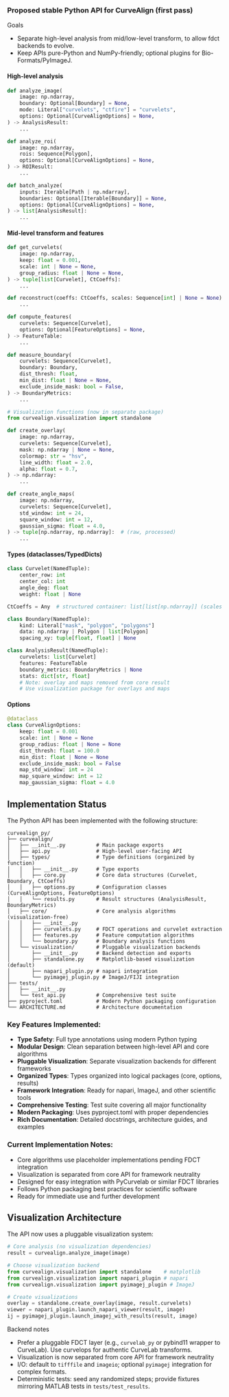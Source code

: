 ### Proposed stable Python API for CurveAlign (first pass)

Goals
- Separate high-level analysis from mid/low-level transform, to allow fdct backends to evolve.
- Keep APIs pure-Python and NumPy-friendly; optional plugins for Bio-Formats/PyImageJ.

#### High-level analysis

```python
def analyze_image(
    image: np.ndarray,
    boundary: Optional[Boundary] = None,
    mode: Literal["curvelets", "ctfire"] = "curvelets",
    options: Optional[CurveAlignOptions] = None,
) -> AnalysisResult:
    ...

def analyze_roi(
    image: np.ndarray,
    rois: Sequence[Polygon],
    options: Optional[CurveAlignOptions] = None,
) -> ROIResult:
    ...

def batch_analyze(
    inputs: Iterable[Path | np.ndarray],
    boundaries: Optional[Iterable[Boundary]] = None,
    options: Optional[CurveAlignOptions] = None,
) -> list[AnalysisResult]:
    ...
```

#### Mid-level transform and features

```python
def get_curvelets(
    image: np.ndarray,
    keep: float = 0.001,
    scale: int | None = None,
    group_radius: float | None = None,
) -> tuple[list[Curvelet], CtCoeffs]:
    ...

def reconstruct(coeffs: CtCoeffs, scales: Sequence[int] | None = None) -> np.ndarray:
    ...

def compute_features(
    curvelets: Sequence[Curvelet],
    options: Optional[FeatureOptions] = None,
) -> FeatureTable:
    ...

def measure_boundary(
    curvelets: Sequence[Curvelet],
    boundary: Boundary,
    dist_thresh: float,
    min_dist: float | None = None,
    exclude_inside_mask: bool = False,
) -> BoundaryMetrics:
    ...

# Visualization functions (now in separate package)
from curvealign.visualization import standalone

def create_overlay(
    image: np.ndarray,
    curvelets: Sequence[Curvelet],
    mask: np.ndarray | None = None,
    colormap: str = "hsv",
    line_width: float = 2.0,
    alpha: float = 0.7,
) -> np.ndarray:
    ...

def create_angle_maps(
    image: np.ndarray,
    curvelets: Sequence[Curvelet],
    std_window: int = 24,
    square_window: int = 12,
    gaussian_sigma: float = 4.0,
) -> tuple[np.ndarray, np.ndarray]:  # (raw, processed)
    ...
```

#### Types (dataclasses/TypedDicts)

```python
class Curvelet(NamedTuple):
    center_row: int
    center_col: int
    angle_deg: float
    weight: float | None

CtCoeffs = Any  # structured container: list[list[np.ndarray]] (scales × wedges)

class Boundary(NamedTuple):
    kind: Literal["mask", "polygon", "polygons"]
    data: np.ndarray | Polygon | list[Polygon]
    spacing_xy: tuple[float, float] | None

class AnalysisResult(NamedTuple):
    curvelets: list[Curvelet]
    features: FeatureTable
    boundary_metrics: BoundaryMetrics | None
    stats: dict[str, float]
    # Note: overlay and maps removed from core result
    # Use visualization package for overlays and maps
```

#### Options

```python
@dataclass
class CurveAlignOptions:
    keep: float = 0.001
    scale: int | None = None
    group_radius: float | None = None
    dist_thresh: float = 100.0
    min_dist: float | None = None
    exclude_inside_mask: bool = False
    map_std_window: int = 24
    map_square_window: int = 12
    map_gaussian_sigma: float = 4.0
```

## Implementation Status

The Python API has been implemented with the following structure:

```
curvealign_py/
├── curvealign/
│   ├── __init__.py          # Main package exports
│   ├── api.py               # High-level user-facing API
│   ├── types/               # Type definitions (organized by function)
│   │   ├── __init__.py      # Type exports
│   │   ├── core.py          # Core data structures (Curvelet, Boundary, CtCoeffs)
│   │   ├── options.py       # Configuration classes (CurveAlignOptions, FeatureOptions)
│   │   └── results.py       # Result structures (AnalysisResult, BoundaryMetrics)
│   ├── core/                # Core analysis algorithms (visualization-free)
│   │   ├── __init__.py
│   │   ├── curvelets.py     # FDCT operations and curvelet extraction
│   │   ├── features.py      # Feature computation algorithms
│   │   └── boundary.py      # Boundary analysis functions
│   └── visualization/       # Pluggable visualization backends
│       ├── __init__.py      # Backend detection and exports
│       ├── standalone.py    # Matplotlib-based visualization (default)
│       ├── napari_plugin.py # napari integration
│       └── pyimagej_plugin.py # ImageJ/FIJI integration
├── tests/
│   ├── __init__.py
│   └── test_api.py          # Comprehensive test suite
├── pyproject.toml           # Modern Python packaging configuration
└── ARCHITECTURE.md          # Architecture documentation
```

### Key Features Implemented:
- **Type Safety**: Full type annotations using modern Python typing
- **Modular Design**: Clean separation between high-level API and core algorithms  
- **Pluggable Visualization**: Separate visualization backends for different frameworks
- **Organized Types**: Types organized into logical packages (core, options, results)
- **Framework Integration**: Ready for napari, ImageJ, and other scientific tools
- **Comprehensive Testing**: Test suite covering all major functionality
- **Modern Packaging**: Uses pyproject.toml with proper dependencies
- **Rich Documentation**: Detailed docstrings, architecture guides, and examples

### Current Implementation Notes:
- Core algorithms use placeholder implementations pending FDCT integration
- Visualization is separated from core API for framework neutrality
- Designed for easy integration with PyCurvelab or similar FDCT libraries
- Follows Python packaging best practices for scientific software
- Ready for immediate use and further development

## Visualization Architecture

The API now uses a pluggable visualization system:

```python
# Core analysis (no visualization dependencies)
result = curvealign.analyze_image(image)

# Choose visualization backend
from curvealign.visualization import standalone    # matplotlib
from curvealign.visualization import napari_plugin # napari
from curvealign.visualization import pyimagej_plugin # ImageJ

# Create visualizations
overlay = standalone.create_overlay(image, result.curvelets)
viewer = napari_plugin.launch_napari_viewer(result, image)
ij = pyimagej_plugin.launch_imagej_with_results(result, image)
```

Backend notes
- Prefer a pluggable FDCT layer (e.g., `curvelab_py` or pybind11 wrapper to CurveLab). Use curvelops for authentic CurveLab transforms.
- Visualization is now separated from core API for framework neutrality
- I/O: default to `tifffile` and `imageio`; optional `pyimagej` integration for complex formats.
- Deterministic tests: seed any randomized steps; provide fixtures mirroring MATLAB tests in `tests/test_results`.


